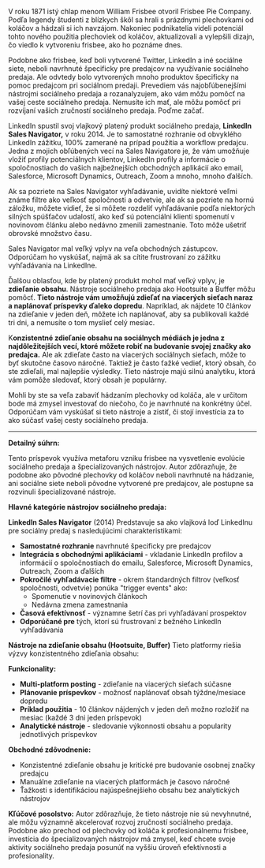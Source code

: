 
V roku 1871 istý chlap menom William Frisbee otvoril Frisbee Pie Company. Podľa legendy študenti z blízkych škôl sa hrali s prázdnymi plechovkami od koláčov a hádzali si ich navzájom. Nakoniec podnikatelia videli potenciál tohto nového použitia plechoviek od koláčov, aktualizovali a vylepšili dizajn, čo viedlo k vytvoreniu frisbee, ako ho poznáme dnes.

Podobne ako frisbee, keď boli vytvorené Twitter, LinkedIn a iné sociálne siete, neboli navrhnuté špecificky pre predajcov na využívanie sociálneho predaja. Ale odvtedy bolo vytvorených mnoho produktov špecificky na pomoc predajcom pri sociálnom predaji. Prevediem vás najobľúbenejšími nástrojmi sociálneho predaja a rozanalyzujem, ako vám môžu pomôcť na vašej ceste sociálneho predaja. Nemusíte ich mať, ale môžu pomôcť pri rozvíjaní vašich zručností sociálneho predaja. Poďme začať.

LinkedIn spustil svoj vlajkový platený produkt sociálneho predaja, **LinkedIn Sales Navigator,** v roku 2014. Je to samostatné rozhranie od obvyklého LinkedIn zážitku, 100% zamerané na prípad použitia a workflow predajcu. Jedna z mojich obľúbených vecí na Sales Navigatore je, že vám umožňuje vložiť profily potenciálnych klientov, LinkedIn profily a informácie o spoločnostiach do vašich najbežnejších obchodných aplikácií ako email, Salesforce, Microsoft Dynamics, Outreach, Zoom a mnoho, mnoho ďalších.

Ak sa pozriete na Sales Navigator vyhľadávanie, uvidíte niektoré veľmi známe filtre ako veľkosť spoločnosti a odvetvie, ale ak sa pozriete na hornú záložku, môžete vidieť, že si môžete rozdeliť vyhľadávanie podľa niektorých silných spúšťačov udalostí, ako keď sú potenciálni klienti spomenutí v novinovom článku alebo nedávno zmenili zamestnanie. Toto môže ušetriť obrovské množstvo času.

Sales Navigator mal veľký vplyv na veľa obchodných zástupcov. Odporúčam ho vyskúšať, najmä ak sa cítite frustrovaní zo zážitku vyhľadávania na LinkedIne.

Ďalšou oblasťou, kde by platený produkt mohol mať veľký vplyv, je **zdieľanie obsahu**. Nástroje sociálneho predaja ako Hootsuite a Buffer môžu pomôcť. **Tieto nástroje vám umožňujú zdieľať na viacerých sieťach naraz a naplánovať príspevky ďaleko dopredu**. Napríklad, ak nájdete 10 článkov na zdieľanie v jeden deň, môžete ich naplánovať, aby sa publikovali každé tri dni, a nemusíte o tom myslieť celý mesiac.

K**onzistentné zdieľanie obsahu na sociálnych médiách je jedna z najdôležitejších vecí, ktoré môžete robiť na budovanie svojej značky ako predajca.** Ale ak zdieľate často na viacerých sociálnych sieťach, môže to byť skutočne časovo náročné. Taktiež je často ťažké vedieť, ktorý obsah, čo ste zdieľali, mal najlepšie výsledky. Tieto nástroje majú silnú analytiku, ktorá vám pomôže sledovať, ktorý obsah je populárny.

Mohli by ste sa veľa zabaviť hádzaním plechovky od koláča, ale v určitom bode má zmysel investovať do niečoho, čo je navrhnuté na konkrétny účel. Odporúčam vám vyskúšať si tieto nástroje a zistiť, či stojí investícia za to ako súčasť vašej cesty sociálneho predaja.

---

**Detailný súhrn:**

Tento príspevok využíva metaforu vzniku frisbee na vysvetlenie evolúcie sociálneho predaja a špecializovaných nástrojov. Autor zdôrazňuje, že podobne ako pôvodné plechovky od koláčov neboli navrhnuté na hádzanie, ani sociálne siete neboli pôvodne vytvorené pre predajcov, ale postupne sa rozvinuli špecializované nástroje.

**Hlavné kategórie nástrojov sociálneho predaja:**

**LinkedIn Sales Navigator** (2014) Predstavuje sa ako vlajková loď LinkedInu pre sociálny predaj s nasledujúcimi charakteristikami:

- **Samostatné rozhranie** navrhnuté špecificky pre predajcov
- **Integrácia s obchodnými aplikáciami** - vkladanie LinkedIn profilov a informácií o spoločnostiach do emailu, Salesforce, Microsoft Dynamics, Outreach, Zoom a ďalších
- **Pokročilé vyhľadávacie filtre** - okrem štandardných filtrov (veľkosť spoločnosti, odvetvie) ponúka "trigger events" ako:
    - Spomenutie v novinových článkoch
    - Nedávna zmena zamestnania
- **Časová efektívnosť** - významne šetrí čas pri vyhľadávaní prospektov
- **Odporúčané pre** tých, ktorí sú frustrovaní z bežného LinkedIn vyhľadávania

**Nástroje na zdieľanie obsahu (Hootsuite, Buffer)** Tieto platformy riešia výzvy konzistentného zdieľania obsahu:

**Funkcionality:**

- **Multi-platform posting** - zdieľanie na viacerých sieťach súčasne
- **Plánovanie príspevkov** - možnosť naplánovať obsah týždne/mesiace dopredu
- **Príklad použitia** - 10 článkov nájdených v jeden deň možno rozložiť na mesiac (každé 3 dni jeden príspevok)
- **Analytické nástroje** - sledovanie výkonnosti obsahu a popularity jednotlivých príspevkov

**Obchodné zdôvodnenie:**

- Konzistentné zdieľanie obsahu je kritické pre budovanie osobnej značky predajcu
- Manuálne zdieľanie na viacerých platformách je časovo náročné
- Ťažkosti s identifikáciou najúspešnejšieho obsahu bez analytických nástrojov

**Kľúčové posolstvo:** Autor zdôrazňuje, že tieto nástroje nie sú nevyhnutné, ale môžu významně akcelerovať rozvoj zručností sociálneho predaja. Podobne ako prechod od plechovky od koláča k profesionálnemu frisbee, investícia do špecializovaných nástrojov má zmysel, keď chcete svoje aktivity sociálneho predaja posunúť na vyššiu úroveň efektívnosti a profesionality.